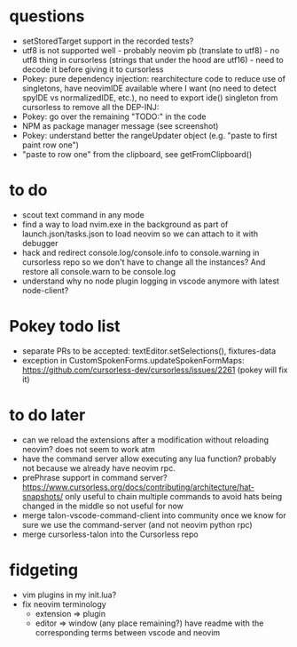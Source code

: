 # questions

- setStoredTarget support in the recorded tests?
- utf8 is not supported well - probably neovim pb (translate to utf8) - no utf8 thing in cursorless (strings that under the hood are utf16) - need to decode it before giving it to cursorless
- Pokey: pure dependency injection: rearchitecture code to reduce use of singletons, have neovimIDE available where I want (no need to detect spyIDE vs normalizedIDE, etc.), no need to export ide() singleton from cursorless to remove all the DEP-INJ:
- Pokey: go over the remaining "TODO:" in the code
- NPM as package manager message (see screenshot)
- Pokey: understand better the rangeUpdater object (e.g. "paste to first paint row one")
- "paste to row one" from the clipboard, see getFromClipboard()

# to do

- scout text command in any mode
- find a way to load nvim.exe in the background as part of launch.json/tasks.json to load neovim so we can attach to it with debugger
- hack and redirect console.log/console.info to console.warning in cursorless repo so we don't have to change all the instances? And restore all console.warn to be console.log
- understand why no node plugin logging in vscode anymore with latest node-client?

# Pokey todo list

- separate PRs to be accepted: textEditor.setSelections(), fixtures-data
- exception in CustomSpokenForms.updateSpokenFormMaps: https://github.com/cursorless-dev/cursorless/issues/2261 (pokey will fix it)

# to do later

- can we reload the extensions after a modification without reloading neovim? does not seem to work atm
- have the command server allow executing any lua function? probably not because we already have neovim rpc.
- prePhrase support in command server? https://www.cursorless.org/docs/contributing/architecture/hat-snapshots/ only useful to chain multiple commands to avoid hats being changed in the middle so not useful for now
- merge talon-vscode-command-client into community once we know for sure we use the command-server (and not neovim python rpc)
- merge cursorless-talon into the Cursorless repo

# fidgeting

- vim plugins in my init.lua?
- fix neovim terminology
  - extension => plugin
  - editor => window (any place remaining?)
    have readme with the corresponding terms between vscode and neovim
